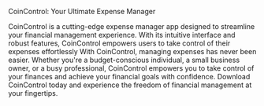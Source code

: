 
CoinControl: Your Ultimate Expense Manager

CoinControl is a cutting-edge expense manager app designed to streamline your financial management experience. With its intuitive interface and robust features, CoinControl empowers users to take control of their expenses effortlessly
With CoinControl, managing expenses has never been easier. Whether you're a budget-conscious individual, a small business owner, or a busy professional, CoinControl empowers you to take control of your finances and achieve your financial goals with confidence. Download CoinControl today and experience the freedom of financial management at your fingertips.

